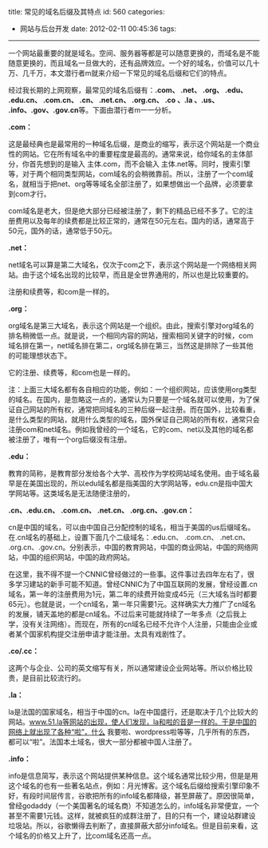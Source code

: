 title: 常见的域名后缀及其特点
id: 560
categories:
  - 网站与后台开发
date: 2012-02-11 00:45:36
tags:
---

一个网站最重要的就是域名。空间、服务器等都是可以随意更换的，而域名是不能随意更换的，而且域名一旦做大的，还有品牌效应。一个好的域名，价值可以几十万、几千万，本文潜行者m就来介绍一下常见的域名后缀和它们的特点。

经过我长期的上网观察，最常见的域名后缀有：**.com、 .net、 .org、 .edu、 .edu.cn、 .com.cn、 .cn、 .net.cn、 .org.cn、 .co 、.la 、.us、 .info、.gov、.gov.cn**等。下面由潜行者m一一分析。

**.com：**

这是最经典也是最常用的一种域名后缀，是商业的缩写，表示这个网站是一个商业性的网站。它在所有域名中的重要程度是最高的。通常来说，给你域名的主体部分，你首先想到的是输入 主体.com，而不会输入 主体.net等。同时，搜索引擎等，对于两个相同类型网站，com域名的会稍微靠前。所以，注册了一个com域名，就相当于把net、org等等域名全部注册了，如果想做出一个品牌，必须要拿到com才行。

com域名是老大，但是绝大部分已经被注册了，剩下的精品已经不多了。它的注册费用以及每年的续费都是比较正常的，通常在50元左右。国内的话，通常高于50元，国外的话，通常低于50元。

**.net：**

net域名可以算是第二大域名，仅次于com之下，表示这个网站是一个网络相关网站。由于这个域名出现的比较早，而且是全世界通用的，所以也是比较重要的。

注册和续费等，和com是一样的。

**.org：**

org域名是第三大域名，表示这个网站是一个组织。由此，搜索引擎对org域名的排名稍微低一点。就是说，一个相同内容的网站，搜索相同关键字的时候，com域名排在第一，net域名排在第二，org域名排在第三，当然这是排除了一些其他的可能理想状态下。

它的注册、续费等，和com也是一样的。

注：上面三大域名都有各自相应的功能，例如：一个组织网站，应该使用org类型的域名。在国内，是忽略这一点的，通常认为只要是一个域名就可以使用，为了保证自己网站的所有权，通常把同域名的三种后缀一起注册。而在国外，比较看重，是什么类型的网站，就用什么类型的域名，国外保证自己网站的所有权，通常只会注册com和net域名。例如我曾经的一个域名，它的com、net以及其他的域名都被注册了，唯有一个org后缀没有注册。

**.edu：**

教育的简称，是教育部分发给各个大学、高校作为学校网站域名使用。由于域名最早是在美国出现的，所以edu域名都是指美国的大学网站等，edu.cn是指中国大学网站等。这类域名是无法随便注册的，

**.cn、.edu.cn、 .com.cn、 .net.cn、 .org.cn、.gov.cn：**

cn是中国的域名，可以由中国自己分配控制的域名，相当于美国的us后缀域名。在.cn域名的基础上，设置下面几个二级域名：.edu.cn、 .com.cn、 .net.cn、 .org.cn、.gov.cn。分别表示，中国的教育网站，中国的商业网站，中国的网络网站，中国的组织网站，中国的政府网站。

在这里，我不得不提一个CNNIC曾经做过的一些事。这件事过去四年左右了，很多学习建站的新手可能不知道。曾经CNNIC为了中国互联网的发展，曾经设置.cn域名，第一年的注册费用为1元，第二年的续费开始变成45元（三大域名当时都要65元）。也就是说，一个cn域名，第一年只需要1元。这样确实大力推广了cn域名的发展，铺天盖地的都是cn域名。不过后来可能就持续了一年多点（之后我上学，没有关注网络）。而现在，所有的cn域名已经不允许个人注册，只能由企业或者某个国家机构提交注册申请才能注册。太具有戏剧性了。

**.co/.cc：**

这两个与企业、公司的英文缩写有关，所以通常建设企业网站等。所以价格比较贵，是目前比较流行的。

**.la：**

la是法国的国家域名，相当于中国的cn。la在中国盛行，还是取决于几个比较大的网站。www.51.la等网站的出现，使人们发现，la和啦的音是一样的。于是中国的网络上就出现了各种“啦”，什么 我要啦、wordpress啦等等，几乎所有的东西，都可以“啦”。法国本土域名，很大一部分都被中国人注册了。

**.info：**

info是信息简写，表示这个网站提供某种信息。这个域名通常比较少用，但是是用这个域名的也有一些著名站点，例如：月光博客。这个域名后缀给搜索引擎印象不好，有段时间层传言，谷歌把所有的info域名都降级，甚至屏蔽了。原因很简单，曾经godaddy（一个美国著名的域名商）不知道怎么的，info域名非常便宜，一个甚至不需要1元钱。这样，就被疯狂的成群注册了，目的只有一个，建设站群建设垃圾站。所以，谷歌懒得去判断了，直接屏蔽大部分info域名。但是目前来看，这个域名的价格又上升了，比com域名还高一点。
